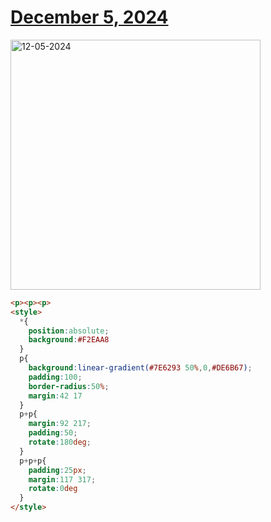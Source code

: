 # [December 5, 2024](https://cssbattle.dev/play/q7WJY8CGPdVUIJJQSb3W)

<img src="https://firebasestorage.googleapis.com/v0/b/cssbattleapp.appspot.com/o/user%2Fe6YbeBahWNPT7VpE2rE2p85byxa2%2Ftargets%2Ftarget_DRFqYvW@2x.png?alt=media" width="400" alt="12-05-2024" />

```html
<p><p><p>
<style>
  *{
    position:absolute;
    background:#F2EAA8
  }
  p{
    background:linear-gradient(#7E6293 50%,0,#DE6B67);
    padding:100;
    border-radius:50%;
    margin:42 17
  }
  p+p{
    margin:92 217;
    padding:50;
    rotate:180deg;
  }
  p+p+p{
    padding:25px;
    margin:117 317;
    rotate:0deg
  }
</style>
```
